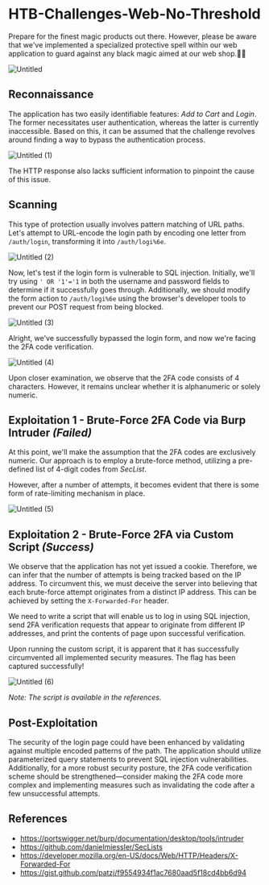 # HTB-Challenges-Web-No-Threshold
Prepare for the finest magic products out there. However, please be aware that we've implemented a specialized protective spell within our web application to guard against any black magic aimed at our web shop.🔮🎩

![Untitled](https://github.com/patzj/HTB-Challenges-Web-No-Threshold/assets/10325457/b9640524-f641-4c1b-bd48-8bff0fc8a127)

## Reconnaissance

The application has two easily identifiable features: *Add to Cart* and *Login*. The former necessitates user authentication, whereas the latter is currently inaccessible. Based on this, it can be assumed that the challenge revolves around finding a way to bypass the authentication process.

![Untitled (1)](https://github.com/patzj/HTB-Challenges-Web-No-Threshold/assets/10325457/2cb308aa-3ee8-475d-93ca-2eb80bab7262)

The HTTP response also lacks sufficient information to pinpoint the cause of this issue.

## Scanning

This type of protection usually involves pattern matching of URL paths. Let's attempt to URL-encode the login path by encoding one letter from `/auth/login`, transforming it into `/auth/logi%6e`.

![Untitled (2)](https://github.com/patzj/HTB-Challenges-Web-No-Threshold/assets/10325457/905419bc-0ca2-4b0f-8609-240ae644c9d6)

Now, let's test if the login form is vulnerable to SQL injection. Initially, we'll try using `' OR '1'='1` in both the username and password fields to determine if it successfully goes through. Additionally, we should modify the form action to `/auth/logi%6e` using the browser's developer tools to prevent our POST request from being blocked.

![Untitled (3)](https://github.com/patzj/HTB-Challenges-Web-No-Threshold/assets/10325457/7b35d094-17e8-447c-aed4-45ed1cb15157)

Alright, we've successfully bypassed the login form, and now we're facing the 2FA code verification.

![Untitled (4)](https://github.com/patzj/HTB-Challenges-Web-No-Threshold/assets/10325457/270355a8-9f8a-4b70-8064-a6b657db0e41)

Upon closer examination, we observe that the 2FA code consists of 4 characters. However, it remains unclear whether it is alphanumeric or solely numeric.

## Exploitation 1 - Brute-Force 2FA Code via Burp Intruder *(Failed)*

At this point, we'll make the assumption that the 2FA codes are exclusively numeric. Our approach is to employ a brute-force method, utilizing a pre-defined list of 4-digit codes from _SecList_.

However, after a number of attempts, it becomes evident that there is some form of rate-limiting mechanism in place.

![Untitled (5)](https://github.com/patzj/HTB-Challenges-Web-No-Threshold/assets/10325457/4ba64de4-dd10-4bcf-9dbc-e43376f1c466)

## Exploitation 2 - Brute-Force 2FA via Custom Script *(Success)*

We observe that the application has not yet issued a cookie. Therefore, we can infer that the number of attempts is being tracked based on the IP address. To circumvent this, we must deceive the server into believing that each brute-force attempt originates from a distinct IP address. This can be achieved by setting the `X-Forwarded-For` header.

We need to write a script that will enable us to log in using SQL injection, send 2FA verification requests that appear to originate from different IP addresses, and print the contents of page upon successful verification.

Upon running the custom script, it is apparent that it has successfully circumvented all implemented security measures. The flag has been captured successfully!

![Untitled (6)](https://github.com/patzj/HTB-Challenges-Web-No-Threshold/assets/10325457/fca1e943-132c-401b-94f5-ffea240d0b63)

_Note: The script is available in the references._

## Post-Exploitation

The security of the login page could have been enhanced by validating against multiple encoded patterns of the path. The application should utilize parameterized query statements to prevent SQL injection vulnerabilities. Additionally, for a more robust security posture, the 2FA code verification scheme should be strengthened—consider making the 2FA code more complex and implementing measures such as invalidating the code after a few unsuccessful attempts.

## References
- https://portswigger.net/burp/documentation/desktop/tools/intruder
- https://github.com/danielmiessler/SecLists
- https://developer.mozilla.org/en-US/docs/Web/HTTP/Headers/X-Forwarded-For
- https://gist.github.com/patzj/f9554934f1ac7680aad5f18cd4bb6d94
